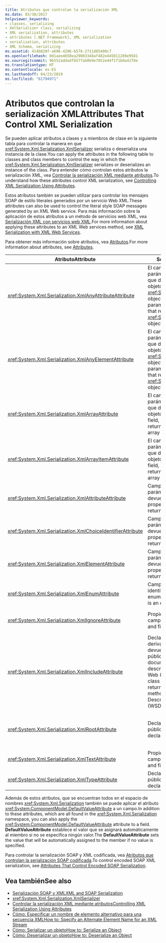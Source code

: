 ```yaml
---
title: Atributos que controlan la serialización XML
ms.date: 03/30/2017
helpviewer_keywords:
- classes, serializing
- XmlSerializer class, serializing
- XML serialization, attributes
- attributes [.NET Framework], XML serialization
- serialization, attributes
- XML Schema, serializing
ms.assetid: 414b820f-a696-4206-b576-2711d85490c7
ms.openlocfilehash: 0d1aee4650ea29083348af482e445011289e9581
ms.sourcegitcommit: 9b552addadfb57fab0b9e7852ed4f1f1b8a42f8e
ms.translationtype: HT
ms.contentlocale: es-ES
ms.lasthandoff: 04/23/2019
ms.locfileid: "61794971"
---
```

# <a name="attributes-that-control-xml-serialization"></a><span data-ttu-id="bd008-102">Atributos que controlan la serialización XML</span><span class="sxs-lookup"><span data-stu-id="bd008-102">Attributes That Control XML Serialization</span></span>
<span data-ttu-id="bd008-103">Se pueden aplicar atributos a clases y a miembros de clase en la siguiente tabla para controlar la manera en que <xref:System.Xml.Serialization.XmlSerializer> serializa o deserializa una instancia de la clase.</span><span class="sxs-lookup"><span data-stu-id="bd008-103">You can apply the attributes in the following table to classes and class members to control the way in which the <xref:System.Xml.Serialization.XmlSerializer> serializes or deserializes an instance of the class.</span></span> <span data-ttu-id="bd008-104">Para entender cómo controlan estos atributos la serialización XML, vea [Controlar la serialización XML mediante atributos](../../../docs/standard/serialization/controlling-xml-serialization-using-attributes.md).</span><span class="sxs-lookup"><span data-stu-id="bd008-104">To understand how these attributes control XML serialization, see [Controlling XML Serialization Using Attributes](../../../docs/standard/serialization/controlling-xml-serialization-using-attributes.md).</span></span>  
  
 <span data-ttu-id="bd008-105">Estos atributos también se pueden utilizar para controlar los mensajes SOAP de estilo literales generados por un servicio Web XML.</span><span class="sxs-lookup"><span data-stu-id="bd008-105">These attributes can also be used to control the literal style SOAP messages generated by an XML Web service.</span></span> <span data-ttu-id="bd008-106">Para más información sobre la aplicación de estos atributos a un método de servicios web XML, vea [Serialización XML con servicios web XML](../../../docs/standard/serialization/xml-serialization-with-xml-web-services.md).</span><span class="sxs-lookup"><span data-stu-id="bd008-106">For more information about applying these attributes to an XML Web services method, see [XML Serialization with XML Web Services](../../../docs/standard/serialization/xml-serialization-with-xml-web-services.md).</span></span>  
  
 <span data-ttu-id="bd008-107">Para obtener más información sobre atributos, vea [Atributos](../../../docs/standard/attributes/index.md).</span><span class="sxs-lookup"><span data-stu-id="bd008-107">For more information about attributes, see [Attributes](../../../docs/standard/attributes/index.md).</span></span>  
  
|<span data-ttu-id="bd008-108">Atributo</span><span class="sxs-lookup"><span data-stu-id="bd008-108">Attribute</span></span>|<span data-ttu-id="bd008-109">Se aplica a</span><span class="sxs-lookup"><span data-stu-id="bd008-109">Applies to</span></span>|<span data-ttu-id="bd008-110">Especifica</span><span class="sxs-lookup"><span data-stu-id="bd008-110">Specifies</span></span>|  
|---------------|----------------|---------------|  
|<xref:System.Xml.Serialization.XmlAnyAttributeAttribute>|<span data-ttu-id="bd008-111">El campo público, propiedad, parámetro o valor devuelto que devuelve una matriz de objetos <xref:System.Xml.XmlAttribute> objects.</span><span class="sxs-lookup"><span data-stu-id="bd008-111">Public field, property, parameter, or return value that returns an array of <xref:System.Xml.XmlAttribute> objects.</span></span>|<span data-ttu-id="bd008-112">Al deserializar, la matriz estará llena de objetos <xref:System.Xml.XmlAttribute> que representan todos los atributos XML desconocidos para el esquema.</span><span class="sxs-lookup"><span data-stu-id="bd008-112">When deserializing, the array will be filled with <xref:System.Xml.XmlAttribute> objects that represent all XML attributes unknown to the schema.</span></span>|  
|<xref:System.Xml.Serialization.XmlAnyElementAttribute>|<span data-ttu-id="bd008-113">El campo público, propiedad, parámetro o valor devuelto que devuelve una matriz de objetos <xref:System.Xml.XmlElement> objects.</span><span class="sxs-lookup"><span data-stu-id="bd008-113">Public field, property, parameter, or return value that returns an array of <xref:System.Xml.XmlElement> objects.</span></span>|<span data-ttu-id="bd008-114">Al deserializar, la matriz estará llena de objetos <xref:System.Xml.XmlElement> que representan todos los atributos XML desconocidos para el esquema</span><span class="sxs-lookup"><span data-stu-id="bd008-114">When deserializing, the array is filled with <xref:System.Xml.XmlElement> objects that represent all XML elements unknown to the schema.</span></span>|  
|<xref:System.Xml.Serialization.XmlArrayAttribute>|<span data-ttu-id="bd008-115">El campo público, propiedad, parámetro o valor devuelto que devuelve una matriz de objetos complejos.</span><span class="sxs-lookup"><span data-stu-id="bd008-115">Public field, property, parameter, or return value that returns an array of complex objects.</span></span>|<span data-ttu-id="bd008-116">Los miembros de la matriz se generarán como miembros de una matriz de XML.</span><span class="sxs-lookup"><span data-stu-id="bd008-116">The members of the array will be generated as members of an XML array.</span></span>|  
|<xref:System.Xml.Serialization.XmlArrayItemAttribute>|<span data-ttu-id="bd008-117">El campo público, propiedad, parámetro o valor devuelto que devuelve una matriz de objetos complejos.</span><span class="sxs-lookup"><span data-stu-id="bd008-117">Public field, property, parameter, or return value that returns an array of complex objects.</span></span>|<span data-ttu-id="bd008-118">Los tipos derivados que se pueden insertar en una matriz.</span><span class="sxs-lookup"><span data-stu-id="bd008-118">The derived types that can be inserted into an array.</span></span> <span data-ttu-id="bd008-119">Normalmente aplicado junto con un <xref:System.Xml.Serialization.XmlArrayAttribute>.</span><span class="sxs-lookup"><span data-stu-id="bd008-119">Usually applied in conjunction with an <xref:System.Xml.Serialization.XmlArrayAttribute>.</span></span>|  
|<xref:System.Xml.Serialization.XmlAttributeAttribute>|<span data-ttu-id="bd008-120">Campo público, propiedad, parámetro o valor devuelto.</span><span class="sxs-lookup"><span data-stu-id="bd008-120">Public field, property, parameter, or return value.</span></span>|<span data-ttu-id="bd008-121">El miembro se serializará como un atributo XML.</span><span class="sxs-lookup"><span data-stu-id="bd008-121">The member will be serialized as an XML attribute.</span></span>|  
|<xref:System.Xml.Serialization.XmlChoiceIdentifierAttribute>|<span data-ttu-id="bd008-122">Campo público, propiedad, parámetro o valor devuelto.</span><span class="sxs-lookup"><span data-stu-id="bd008-122">Public field, property, parameter, or return value.</span></span>|<span data-ttu-id="bd008-123">El miembro se puede desambiguar adicionalmente utilizando una enumeración.</span><span class="sxs-lookup"><span data-stu-id="bd008-123">The member can be further disambiguated by using an enumeration.</span></span>|  
|<xref:System.Xml.Serialization.XmlElementAttribute>|<span data-ttu-id="bd008-124">Campo público, propiedad, parámetro o valor devuelto.</span><span class="sxs-lookup"><span data-stu-id="bd008-124">Public field, property, parameter, or return value.</span></span>|<span data-ttu-id="bd008-125">El campo o propiedad se serializará como un elemento XML.</span><span class="sxs-lookup"><span data-stu-id="bd008-125">The field or property will be serialized as an XML element.</span></span>|  
|<xref:System.Xml.Serialization.XmlEnumAttribute>|<span data-ttu-id="bd008-126">Campo público que es un identificador de enumeración.</span><span class="sxs-lookup"><span data-stu-id="bd008-126">Public field that is an enumeration identifier.</span></span>|<span data-ttu-id="bd008-127">Nombre de elemento del miembro de una enumeración.</span><span class="sxs-lookup"><span data-stu-id="bd008-127">The element name of an enumeration member.</span></span>|  
|<xref:System.Xml.Serialization.XmlIgnoreAttribute>|<span data-ttu-id="bd008-128">Propiedades públicas y campos.</span><span class="sxs-lookup"><span data-stu-id="bd008-128">Public properties and fields.</span></span>|<span data-ttu-id="bd008-129">Se debería omitir la propiedad o campo cuando se serializa la clase contenedora.</span><span class="sxs-lookup"><span data-stu-id="bd008-129">The property or field should be ignored when the containing class is serialized.</span></span>|  
|<xref:System.Xml.Serialization.XmlIncludeAttribute>|<span data-ttu-id="bd008-130">Declaraciones de clase derivada públicas y valores devueltos de métodos públicos para los documentos de lenguaje de descripción de servicios Web (WSDL).</span><span class="sxs-lookup"><span data-stu-id="bd008-130">Public derived class declarations, and return values of public methods for Web Services Description Language (WSDL) documents.</span></span>|<span data-ttu-id="bd008-131">La clase debería estar incluida al generar los esquemas (para ser reconocido cuando se serializa).</span><span class="sxs-lookup"><span data-stu-id="bd008-131">The class should be included when generating schemas (to be recognized when serialized).</span></span>|  
|<xref:System.Xml.Serialization.XmlRootAttribute>|<span data-ttu-id="bd008-132">Declaraciones de clase públicas.</span><span class="sxs-lookup"><span data-stu-id="bd008-132">Public class declarations.</span></span>|<span data-ttu-id="bd008-133">Controla la serialización XML del destino de atributo como elemento raíz XML.</span><span class="sxs-lookup"><span data-stu-id="bd008-133">Controls XML serialization of the attribute target as an XML root element.</span></span> <span data-ttu-id="bd008-134">Utilice el atributo para especificar el espacio de nombres y nombre de elemento.</span><span class="sxs-lookup"><span data-stu-id="bd008-134">Use the attribute to further specify the namespace and element name.</span></span>|  
|<xref:System.Xml.Serialization.XmlTextAttribute>|<span data-ttu-id="bd008-135">Propiedades públicas y campos.</span><span class="sxs-lookup"><span data-stu-id="bd008-135">Public properties and fields.</span></span>|<span data-ttu-id="bd008-136">La propiedad o campo se debería serializar como texto XML.</span><span class="sxs-lookup"><span data-stu-id="bd008-136">The property or field should be serialized as XML text.</span></span>|  
|<xref:System.Xml.Serialization.XmlTypeAttribute>|<span data-ttu-id="bd008-137">Declaraciones de clase públicas.</span><span class="sxs-lookup"><span data-stu-id="bd008-137">Public class declarations.</span></span>|<span data-ttu-id="bd008-138">El nombre y espacio de nombres del tipo XML.</span><span class="sxs-lookup"><span data-stu-id="bd008-138">The name and namespace of the XML type.</span></span>|  
  
 <span data-ttu-id="bd008-139">Además de estos atributos, que se encuentran todos en el espacio de nombres <xref:System.Xml.Serialization> también se puede aplicar el atributo <xref:System.ComponentModel.DefaultValueAttribute> a un campo.</span><span class="sxs-lookup"><span data-stu-id="bd008-139">In addition to these attributes, which are all found in the <xref:System.Xml.Serialization> namespace, you can also apply the <xref:System.ComponentModel.DefaultValueAttribute> attribute to a field.</span></span> <span data-ttu-id="bd008-140">**DefaultValueAttribute** establece el valor que se asignará automáticamente al miembro si no se especifica ningún valor.</span><span class="sxs-lookup"><span data-stu-id="bd008-140">The **DefaultValueAttribute** sets the value that will be automatically assigned to the member if no value is specified.</span></span>  
  
 <span data-ttu-id="bd008-141">Para controlar la serialización SOAP y XML codificada, vea [Atributos que controlan la serialización SOAP codificada](../../../docs/standard/serialization/attributes-that-control-encoded-soap-serialization.md).</span><span class="sxs-lookup"><span data-stu-id="bd008-141">To control encoded SOAP XML serialization, see [Attributes That Control Encoded SOAP Serialization](../../../docs/standard/serialization/attributes-that-control-encoded-soap-serialization.md).</span></span>  
  
## <a name="see-also"></a><span data-ttu-id="bd008-142">Vea también</span><span class="sxs-lookup"><span data-stu-id="bd008-142">See also</span></span>

- [<span data-ttu-id="bd008-143">Serialización SOAP y XML</span><span class="sxs-lookup"><span data-stu-id="bd008-143">XML and SOAP Serialization</span></span>](../../../docs/standard/serialization/xml-and-soap-serialization.md)
- <xref:System.Xml.Serialization.XmlSerializer>
- [<span data-ttu-id="bd008-144">Controlar la serialización XML mediante atributos</span><span class="sxs-lookup"><span data-stu-id="bd008-144">Controlling XML Serialization Using Attributes</span></span>](../../../docs/standard/serialization/controlling-xml-serialization-using-attributes.md)
- [<span data-ttu-id="bd008-145">Cómo: Especificar un nombre de elemento alternativo para una secuencia XML</span><span class="sxs-lookup"><span data-stu-id="bd008-145">How to: Specify an Alternate Element Name for an XML Stream</span></span>](../../../docs/standard/serialization/how-to-specify-an-alternate-element-name-for-an-xml-stream.md)
- [<span data-ttu-id="bd008-146">Cómo: Serializar un objeto</span><span class="sxs-lookup"><span data-stu-id="bd008-146">How to: Serialize an Object</span></span>](../../../docs/standard/serialization/how-to-serialize-an-object.md)
- [<span data-ttu-id="bd008-147">Cómo: Deserializar un objeto</span><span class="sxs-lookup"><span data-stu-id="bd008-147">How to: Deserialize an Object</span></span>](../../../docs/standard/serialization/how-to-deserialize-an-object.md)
